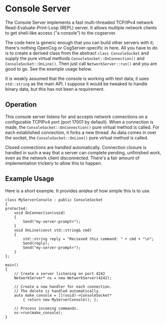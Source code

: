 
Console Server
==============
The Console Server implements a fast multi-threaded TCP/IPv4 network
Read-Evaluate-Print-Loop (REPL) server. It allows multiple network
clients to get shell-like access ("a console") to the cogserver.

The code here is generic enough that you can build other servers with
it; there's nothing OpenCog or CogServer-specific in here. All you have
to do is to create a derived class from the abstract `class ConsoleSocket`
and supply the pure virtual methods `ConsoleSocket::OnConnection()` and
`ConsoleSocket::OnLine()`.  Then just call `NetworkServer::run()` and
you are good to go.  See the example usage below.

It is weakly assumed that the console is working with text data; it uses
`std::string` as the main API. I suppose it would be tweaked to handle
binary data, but this has not been a requirement.

Operation
---------
This console server listens for and accepts network connections on a
configurable TCPIPv4 port (port 17001 by default). When a connection
is made, the `ConsoleSocket::OnConnection()` pure virtual method is
called.  For each established connection, it forks a new thread.  As
data comes in over the socket, the `ConsoleSocket::OnLine()` pure
virtual method is called.

Closed connections are handled automatically. Connection closure is
handled in such a way that a server can complete pending, unfinished
work, even as the network client disconnected. There's a fair amount
of implementation trickery to allow this to happen.

Example Usage
-------------
Here is a short example. It provides anidea of how simple this is to
use.
```
class MyServerConsole : public ConsoleSocket
{
protected:
	void OnConnection(void)
	{
		Send("my-server-prompt>");
	}
	void OnLine(const std::string& cmd)
	{
		std::string reply = "Recieved this command: " + cmd + "\n";
		Send(reply);
		Send("my-server-prompt>");
	}
};

main()
{
	// Create a server listening on port 4242
	NetworkServer* ns = new NetworkServer(4242);

	// Create a new handler for each connection.
	// The delete is handled automatically.
	auto make_console = [](void)->ConsoleSocket*
        { return new MyServerConsole(); };

	// Process incoming commands.
	ns->run(make_console);
}

```
